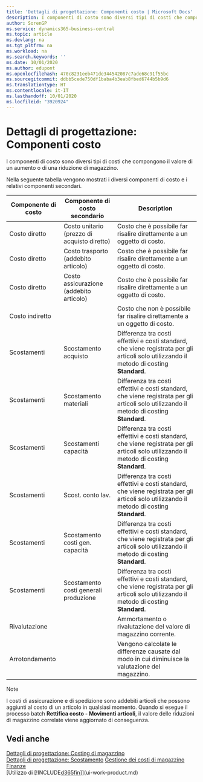 ```yaml
---
title: 'Dettagli di progettazione: Componenti costo | Microsoft Docs'
description: I componenti di costo sono diversi tipi di costi che compongono il valore di un aumento o di una riduzione di magazzino.
author: SorenGP
ms.service: dynamics365-business-central
ms.topic: article
ms.devlang: na
ms.tgt_pltfrm: na
ms.workload: na
ms.search.keywords: ''
ms.date: 10/01/2020
ms.author: edupont
ms.openlocfilehash: 470c8231eeb471de344542087c7ade68c91f55bc
ms.sourcegitcommit: ddbb5cede750df1baba4b3eab8fbed6744b5b9d6
ms.translationtype: HT
ms.contentlocale: it-IT
ms.lasthandoff: 10/01/2020
ms.locfileid: "3920924"
---
```

# <a name="design-details-cost-components"></a>Dettagli di progettazione: Componenti costo
I componenti di costo sono diversi tipi di costi che compongono il valore di un aumento o di una riduzione di magazzino.  

 Nella seguente tabella vengono mostrati i diversi componenti di costo e i relativi componenti secondari.  

|Componente di costo|Componente di costo secondario|Description|  
|--------------------|--------------------------------|---------------------------------------|  
|Costo diretto|Costo unitario (prezzo di acquisto diretto)|Costo che è possibile far risalire direttamente a un oggetto di costo.|  
|Costo diretto|Costo trasporto (addebito articolo)|Costo che è possibile far risalire direttamente a un oggetto di costo.|  
|Costo diretto|Costo assicurazione (addebito articolo)|Costo che è possibile far risalire direttamente a un oggetto di costo.|  
|Costo indiretto||Costo che non è possibile far risalire direttamente a un oggetto di costo.|  
|Scostamenti|Scostamento acquisto|Differenza tra costi effettivi e costi standard, che viene registrata per gli articoli solo utilizzando il metodo di costing **Standard**.|  
|Scostamenti|Scostamento materiali|Differenza tra costi effettivi e costi standard, che viene registrata per gli articoli solo utilizzando il metodo di costing **Standard**.|  
|Scostamenti|Scostamenti capacità|Differenza tra costi effettivi e costi standard, che viene registrata per gli articoli solo utilizzando il metodo di costing **Standard**.|  
|Scostamenti|Scost. conto lav.|Differenza tra costi effettivi e costi standard, che viene registrata per gli articoli solo utilizzando il metodo di costing **Standard**.|  
|Scostamenti|Scostamento costi gen. capacità|Differenza tra costi effettivi e costi standard, che viene registrata per gli articoli solo utilizzando il metodo di costing **Standard**.|  
|Scostamenti|Scostamento costi generali produzione|Differenza tra costi effettivi e costi standard, che viene registrata per gli articoli solo utilizzando il metodo di costing **Standard**.|  
|Rivalutazione||Ammortamento o rivalutazione del valore di magazzino corrente.|  
|Arrotondamento||Vengono calcolate le differenze causate dal modo in cui diminuisce la valutazione del magazzino.|  

> [!NOTE]  
>  I costi di assicurazione e di spedizione sono addebiti articoli che possono aggiunti al costo di un articolo in qualsiasi momento. Quando si esegue il processo batch **Rettifica costo - Movimenti articoli**, il valore delle riduzioni di magazzino correlate viene aggiornato di conseguenza.  

## <a name="see-also"></a>Vedi anche  
 [Dettagli di progettazione: Costing di magazzino](design-details-inventory-costing.md)   
 [Dettagli di progettazione: Scostamento](design-details-variance.md) [Gestione dei costi di magazzino](finance-manage-inventory-costs.md)  
 [Finanze](finance.md)  
 [Utilizzo di [!INCLUDE[d365fin](includes/d365fin_md.md)]](ui-work-product.md)  
